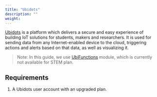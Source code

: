 ```yaml
---
title: "Ubidots"
description: ""
weight: 
---
```


[Ubidots](https://ubidots.com/) is a platform which delivers a secure and easy experience of building IoT solutions for students, makers and researchers. It is used for sending data from any Internet-enabled device to the cloud, triggering actions and alerts based on that data, as well as visualizing it. 

<!--more-->

>Note: In this guide, we use [UbiFunctions](https://docs.microsoft.com/en-us/azure/azure-functions/https://help.ubidots.com/en/articles/2132086-analytics-ubifunctions-user-guide) module, which is currently not available for STEM plan.

## Requirements

1. A Ubidots user account with an upgraded plan.
